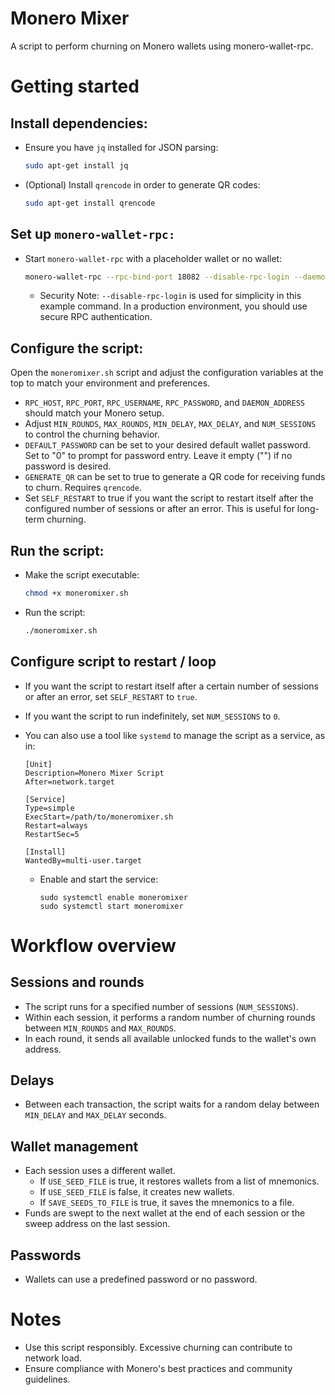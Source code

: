# Monero Mixer

A script to perform churning on Monero wallets using monero-wallet-rpc.

# Getting started
## Install dependencies:

  - Ensure you have `jq` installed for JSON parsing:
    ```bash
    sudo apt-get install jq
    ```

  - (Optional) Install `qrencode` in order to generate QR codes:
    ```bash
    sudo apt-get install qrencode
    ```

## Set up `monero-wallet-rpc:`

  - Start `monero-wallet-rpc` with a placeholder wallet or no wallet:
    ```bash
    monero-wallet-rpc --rpc-bind-port 18082 --disable-rpc-login --daemon-address 127.0.0.1:18081
    ```
    - Security Note: `--disable-rpc-login` is used for simplicity in this example command.  In a 
      production environment, you should use secure RPC authentication.

## Configure the script:

Open the `moneromixer.sh` script and adjust the configuration variables at the top to match your
environment and preferences.

  - `RPC_HOST`, `RPC_PORT`, `RPC_USERNAME`, `RPC_PASSWORD`, and `DAEMON_ADDRESS` should match your 
    Monero setup.
  - Adjust `MIN_ROUNDS`, `MAX_ROUNDS`, `MIN_DELAY`, `MAX_DELAY`, and `NUM_SESSIONS` to control the 
    churning behavior.
  - `DEFAULT_PASSWORD` can be set to your desired default wallet password.  Set to "0" to prompt for
    password entry.  Leave it empty ("") if no password is desired.
  - `GENERATE_QR` can be set to true to generate a QR code for receiving funds to churn.  Requires 
    `qrencode`.
  - Set `SELF_RESTART` to true if you want the script to restart itself after the configured number
    of sessions or after an error.  This is useful for long-term churning.

## Run the script:

  - Make the script executable:
    ```bash
    chmod +x moneromixer.sh
    ```

  - Run the script:
    ```bash
    ./moneromixer.sh
    ```

## Configure script to restart / loop

  - If you want the script to restart itself after a certain number of sessions or after an error, 
    set `SELF_RESTART` to `true`.
  - If you want the script to run indefinitely, set `NUM_SESSIONS` to `0`.
  - You can also use a tool like `systemd` to manage the script as a service, as in:

    ```
    [Unit]
    Description=Monero Mixer Script
    After=network.target
    
    [Service]
    Type=simple
    ExecStart=/path/to/moneromixer.sh
    Restart=always
    RestartSec=5
    
    [Install]
    WantedBy=multi-user.target
    ```

    - Enable and start the service:

      ```
      sudo systemctl enable moneromixer
      sudo systemctl start moneromixer
      ```

# Workflow overview
## Sessions and rounds

  - The script runs for a specified number of sessions (`NUM_SESSIONS`).
  - Within each session, it performs a random number of churning rounds between `MIN_ROUNDS` and 
    `MAX_ROUNDS`.
  - In each round, it sends all available unlocked funds to the wallet's own address.

## Delays
  - Between each transaction, the script waits for a random delay between `MIN_DELAY` and 
    `MAX_DELAY` seconds.

## Wallet management
  - Each session uses a different wallet.
    - If `USE_SEED_FILE` is true, it restores wallets from a list of mnemonics.
    - If `USE_SEED_FILE` is false, it creates new wallets.
    - If `SAVE_SEEDS_TO_FILE` is true, it saves the mnemonics to a file.
  - Funds are swept to the next wallet at the end of each session or the sweep address on the last session.

## Passwords
  - Wallets can use a predefined password or no password.

# Notes

- Use this script responsibly. Excessive churning can contribute to network load.
- Ensure compliance with Monero's best practices and community guidelines.

